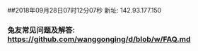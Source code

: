 ##2018年09月28日07时12分07秒 新址: 142.93.177.150
### 兔友常见问题及解答: https://github.com/wanggonging/d/blob/w/FAQ.md
